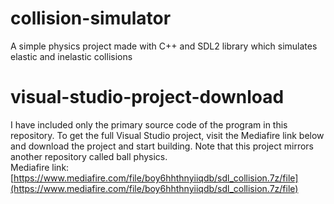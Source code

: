 # collision-simulator
A simple physics project made with C++ and SDL2 library which simulates elastic and inelastic collisions

# visual-studio-project-download
I have included only the primary source code of the program in this repository. To get the full Visual Studio project, visit the Mediafire link below and download the project and start building. Note that this project mirrors another repository called ball physics. <br>
Mediafire link: [https://www.mediafire.com/file/boy6hhthnyiiqdb/sdl_collision.7z/file](https://www.mediafire.com/file/boy6hhthnyiiqdb/sdl_collision.7z/file)
